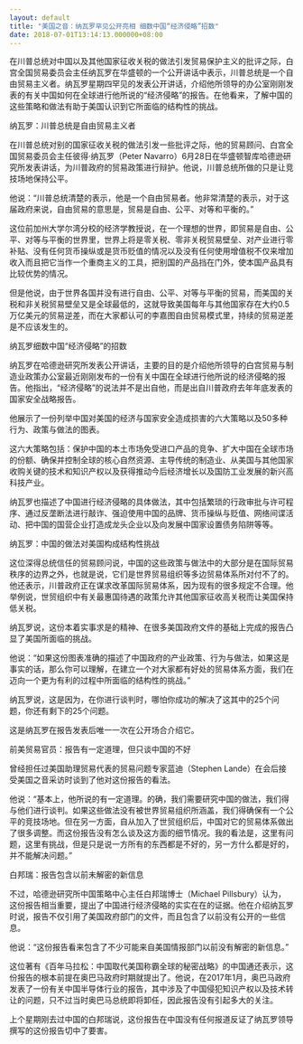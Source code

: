 ```yaml
---
layout: default
title: "美国之音：纳瓦罗罕见公开亮相 细数中国“经济侵略”招数"
date: 2018-07-01T13:14:13.000000+08:00
---
```


在川普总统对中国以及其他国家征收关税的做法引发贸易保护主义的批评之际，白宫全国贸易委员会主任纳瓦罗在华盛顿的一个公开讲话中表示，川普总统是一个自由贸易主义者。纳瓦罗星期四罕见的发表公开讲话，介绍他所领导的办公室刚刚发表的有关中国如何在全球进行他所说的“经济侵略”的报告。在他看来，了解中国的这些策略和做法有助于美国认识到它所面临的结构性的挑战。

纳瓦罗：川普总统是自由贸易主义者

在川普总统对别的国家征收关税的做法引发一些批评之际，他的贸易顾问、白宫全国贸易委员会主任彼得·纳瓦罗（Peter Navarro）6月28日在华盛顿智库哈德逊研究所发表讲话，为川普政府的贸易政策进行辩护。他说，川普总统所做的只是让竞技场地保持公平。

他说：“川普总统清楚的表示，他是一个自由贸易者。他非常清楚的表示，对于这届政府来说，自由贸易的意思是，贸易是自由、公平、对等和平衡的。”

这位前加州大学尔湾分校的经济学教授说，在一个理想的世界，即贸易是自由、公平、对等与平衡的世界里，世界上将是零关税、零非关税贸易壁垒、对产业进行零补贴、没有任何货币操纵或是货币贬值的情况以及没有任何使用增值税不仅来增加收入而且把它当作一个重商主义的工具，把别国的产品挡在门外，使本国产品具有比较优势的情况。

但是他说，由于世界各国并没有进行自由、公平、对等与平衡的贸易，而美国的关税和非关税贸易壁垒又是全球最低的，这就导致美国每年与其他国家存在大约0.5万亿美元的贸易逆差，而在大家都认可的李嘉图自由贸易模式里，持续的贸易逆差是不应该发生的。

纳瓦罗细数中国“经济侵略”的招数

纳瓦罗在哈德逊研究所发表公开讲话，主要的目的是介绍他所领导的白宫贸易与制造业政策办公室最近刚刚发布的一份有关中国在全球进行他所说的经济侵略的报告。他指出，“经济侵略”的说法并不是出自他，而是出自川普政府去年年底发表的国家安全战略报告。

他展示了一份列举中国对美国的经济与国家安全造成损害的六大策略以及50多种行为、政策与做法的图表。

这六大策略包括：保护中国的本土市场免受进口产品的竞争、扩大中国在全球市场的份额、确保并控制全球的核心自然资源、主导传统的制造业、从美国与其他国家收购关键的技术和知识产权以及获得推动今后经济增长以及国防工业发展的新兴高科技产业。

纳瓦罗也描述了中国进行经济侵略的具体做法，其中包括繁琐的行政审批与许可程序、通过反垄断法进行敲诈、强迫使用中国的品牌、货币操纵与贬值、网络间谍活动、把中国的国营企业打造成龙头企业以及向发展中国家设置债务陷阱等等。

纳瓦罗：中国的做法对美国构成结构性挑战

这位深得总统信任的贸易顾问说，中国的这些政策与做法中的大部分是在国际贸易秩序的边界之外，也就是说，它们是世界贸易组织等多边贸易体系所对付不了的。他还表示，川普政府正在谋求改革国际贸易体系，因为现有的很多规定不合理。他举例说，世贸组织中有关最惠国待遇的政策允许其他国家征收高关税而让美国保持低关税。

纳瓦罗说，这份本着实事求是的精神、在很多美国政府文件的基础上完成的报告凸显了美国所面临的挑战。

他说：“如果这份图表准确的描述了中国政府的产业政策、行为与做法，如果这是事实的话，那么你可以理解，在建立一个对大家都有好处的贸易体系方面，我们在迈向一个更为有利的过程中所面临的结构性的挑战。”

纳瓦罗说，这是因为，在你进行谈判时，哪怕你成功的解决了这其中的25个问题，你还有剩下的25个问题。

这是纳瓦罗在报告发表后唯一一次在公开场合介绍它。

前美贸易官员：报告有一定道理，但只谈中国的不好

曾经担任过美国助理贸易代表的贸易问题专家蓝迪（Stephen Lande）在会后接受美国之音采访时谈到了他对这份报告的看法。

他说：“基本上，他所说的有一定道理。的确，我们需要研究中国的做法，我们得与他们进行谈判。如果这些做法没有被世界贸易组织所涵盖，我们得确保有一个公平的竞技场地。但在另一方面，自从加入了世贸组织后，中国对它的贸易体系做出了很多调整。而这份报告没有怎么谈及这方面的细节情况。我的看法是，这里有问题，这里有挑战，但是只是说一方所有的东西都是不好的，另一方什么都是好的，并不能解决问题。”

白邦瑞：报告包含以前未解密的新信息

不过，哈德逊研究所中国策略中心主任白邦瑞博士（Michael Pillsbury）认为，这份报告相当重要，提出了中国进行经济侵略的实实在在的证据。他在介绍纳瓦罗时说，报告不仅引用了美国政府部门的文件，而且包含了以前没有公开的一些信息。

他说：“这份报告看来包含了不少可能来自美国情报部门以前没有解密的新信息。”

这位著有《百年马拉松：中国取代美国称霸全球的秘密战略》的中国通还表示，这份报告的根本前提在奥巴马政府时期就提出了。他说，在2017年1月，奥巴马政府发表了一份有关中国半导体行业的报告，其中涉及了中国侵犯知识产权以及技术转让的问题，只不过当时奥巴马总统即将卸任，因此报告没有引起多大的关注。

上个星期刚去过中国的白邦瑞说，这份报告在中国没有任何报道反证了纳瓦罗领导撰写的这份报告切中了要害。

